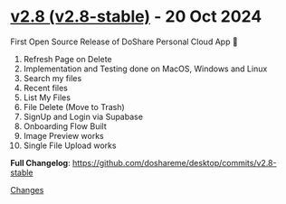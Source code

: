 <a name="v2.8-stable"></a>
# [v2.8 (v2.8-stable)](https://github.com/doshareme/desktop/releases/tag/v2.8-stable) - 20 Oct 2024

First Open Source Release of DoShare Personal Cloud App 🎉

1. Refresh Page on Delete
2. Implementation and Testing done on MacOS, Windows and Linux
3. Search my files
4. Recent files
5. List My Files
6. File Delete (Move to Trash)
7. SignUp and Login via Supabase
8. Onboarding Flow Built
9. Image Preview works
10. Single File Upload works

**Full Changelog**: https://github.com/doshareme/desktop/commits/v2.8-stable

[Changes][v2.8-stable]


[v2.8-stable]: https://github.com/doshareme/desktop/tree/v2.8-stable

<!-- Generated by https://github.com/rhysd/changelog-from-release v3.7.2 -->
